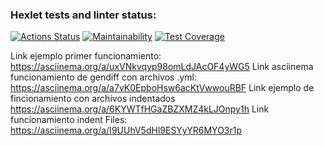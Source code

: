 ### Hexlet tests and linter status:
[![Actions Status](https://github.com/SebastianAguilar12/fullstack-javascript-project-103/actions/workflows/hexlet-check.yml/badge.svg)](https://github.com/SebastianAguilar12/fullstack-javascript-project-103/actions) 
[![Maintainability](https://api.codeclimate.com/v1/badges/493c10cdcb8f964ff637/maintainability)](https://codeclimate.com/github/SebastianAguilar12/fullstack-javascript-project-103/maintainability)
[![Test Coverage](https://api.codeclimate.com/v1/badges/493c10cdcb8f964ff637/test_coverage)](https://codeclimate.com/github/SebastianAguilar12/fullstack-javascript-project-103/test_coverage)

Link ejemplo primer funcionamiento: https://asciinema.org/a/uxVNkvqyp98omLdJAcOF4yWG5 
Link asciinema funcionamiento de gendiff con archivos .yml: https://asciinema.org/a/a7vK0EpboHsw6acKtVwwouRBF
Link ejemplo de fincionamiento con archivos indentados https://asciinema.org/a/6KYWTfHGaZBZXMZ4kLJOnpy1h
Link funcionamiento indent Files: https://asciinema.org/a/I9UUhV5dHl9ESYyYR6MYO3r1p
